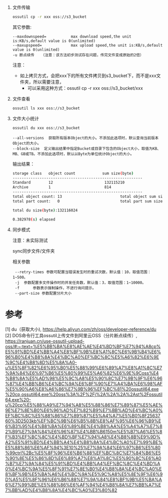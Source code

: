 1. 文件传输

    ```bash
    ossutil cp -r xxx oss://s3_bucket
    ```
    
    其它参数:
    ```text
    --maxdownspeed=           max download speed,the unit is:KB/s,default value is 0(unlimited)
    --maxupspeed=             max upload speed,the unit is:KB/s,default value is 0(unlimited)
    -u 断点续传   （注意：该方法初步测试存在问题，传完文件变成原始的2倍）
    ```
    
    注意：
    - 如上拷贝方式，会把xxx下的所有文件拷贝到s3_bucket下，而不是xxx文件夹，所以需要注意，
      - 可以采用这种方式：ossutil cp -r xxx oss://s3_bucket/xxx
      
2. 文件查看

    ```bash
    ossutil ls xxx oss://s3_bucket
    ```

3. 文件大小统计

    ```bash
    ossutil du xxx oss://s3_bucket
    ```
   
    ```text
    --all-versions  获取所有版本Object的大小。不添加此选项时，默认查询当前版本Object的大小。
    --block-size  定义输出结果中指定Bucket或目录下包含的Object大小，取值为KB、MB、GB或TB。不添加此选项时，默认以Byte为单位统计Object的大小。
    ```
    
    输出结果：
    ```bash
    storage class   object count            sum size(byte)
    ----------------------------------------------------------
    Standard        12                       132115210
    Archive         1                        814
    ----------------------------------------------------------
    total object count: 13                          total object sum size: 132116024
    total part count:   0                           total part sum size:   0
    
    total du size(byte):132116024
    
    0.382978(s) elapsed
    ```

4. 同步模式
   
   注意：未实际测试

   sync同步文件/文件夹
    
   相关参数

   ```text
    --retry-times 参数可配置当错误发生时的重试次数，默认值：10，取值范围：1~500。
    -j  参数配置多文件操作时的并发任务数，默认值：3，取值范围：1~10000。
    -f      参数表示强制操作，不进行询问提示。
    --part-size 参数配置分片大小
   ```
# 参考

[1] du（获取大小), https://help.aliyun.com/zh/oss/developer-reference/du
[2] DOS命令行工具ossutil上传文件到阿里云OSS（分片断点续传）, https://ranjuan.cn/use-ossutil-upload-oss/#:~:text=%E5%BB%BA%E8%AE%AE%E4%BD%BF%E7%94%A8cp%E5%91%BD%E4%BB%A4%E8%BF%9B%E8%A1%8C%E6%9B%B4%E6%96%B0%E4%B8%8A%E4%BC%A0%EF%BC%8C%E5%A6%82%E6%9E%9C%E4%B8%8D%E5%8A%A0-u%E5%8F%82%E6%95%B0%E5%88%99%E6%89%A7%E8%A1%8C%E7%9A%84%E6%97%B6%E5%80%99%E5%A6%82%E6%9E%9Coss%E4%B8%8A%E5%AD%98%E5%9C%A8%E5%90%8C%E7%9B%9F%E6%96%87%E4%BB%B6%E4%BC%9A%E6%8F%90%E7%A4%BA%E6%98%AF%E5%90%A6%E8%A6%86%E7%9B%96%EF%BC%81%20ossutil64.exe%20cp,ossutil64.exe%20oss%3A%2F%2Fj%2A%2A%2A%2Ast%2Fossutil64.exe%20-u%20cp%E5%88%A9%E7%94%A8%E5%88%86%E7%89%87%E5%AE%9E%E7%8E%B0%E6%96%AD%E7%82%B9%E7%BB%AD%E4%BC%A0%EF%BC%8C%E5%88%86%E7%89%87%E5%A4%A7%E5%B0%8F2563760%3D2503kb%EF%BC%9B%E6%B5%8B%E8%AF%95%E6%96%B9%E6%B3%95%E4%B8%BA%E6%89%BE%E4%B8%AA%E5%A4%A7%E7%82%B9%E7%9A%84%E6%96%87%E4%BB%B6150m%E5%B7%A6%E5%8F%B3%EF%BC%8C%E4%BD%BF%E7%94%A8%E4%B8%8B%E9%9D%A2%E5%91%BD%E4%BB%A4%E4%B8%8A%E4%BC%A0%E7%99%BE%E5%88%86%E6%AF%94%3E10%25%E7%9A%84%E6%97%B6%E5%80%99ctrl%2Bc%E5%8F%96%E6%B6%88%EF%BC%8C%E7%84%B6%E5%90%8E%E5%86%8D%E6%89%A7%E8%A1%8C%E5%90%8C%E6%A0%B7%E7%9A%84%E5%91%BD%E4%BB%A4%EF%BC%8C%E4%BD%A0%E4%BC%9A%E5%8F%91%E7%8E%B0%E4%B8%8A%E4%BC%A0%E8%BF%9B%E5%BA%A6%E4%BC%9A%E5%9C%A8%E5%8E%9F%E6%9D%A5%E5%8F%96%E6%B6%88%E7%9A%84%E8%BF%9B%E5%BA%A6%E7%99%BE%E5%88%86%E6%AF%94%E4%B8%8A%E7%BB%A7%E7%BB%AD%E4%B8%8A%E4%BC%A0%E3%80%82